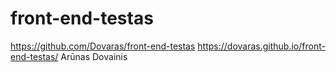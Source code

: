 # front-end-testas
https://github.com/Dovaras/front-end-testas
https://dovaras.github.io/front-end-testas/
Arūnas Dovainis